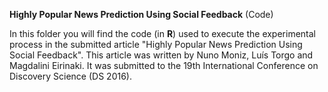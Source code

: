 <b>Highly Popular News Prediction Using Social Feedback</b> (Code)

In this folder you will find the code (in <b>R</b>) used to execute the experimental process in the submitted article "Highly Popular News Prediction Using Social Feedback". This article was written by Nuno Moniz, Luís Torgo and Magdalini Eirinaki. It was submitted to the 19th International Conference on Discovery Science (DS 2016).

